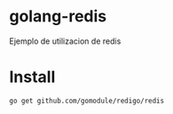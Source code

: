 # golang-redis
Ejemplo de utilizacion de redis

# Install

```
go get github.com/gomodule/redigo/redis
```